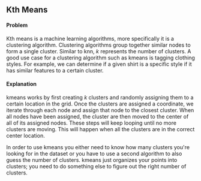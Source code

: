 ## Kth Means
#### Problem
Kth means is a machine learning algorithms, more specifically it is a clustering algorithm. Clustering algorithms group together similar nodes to form a single cluster. Similar to knn, *k* represents the number of clusters. A good use case for a clustering algorithm such as kmeans is tagging clothing styles. For example, we can determine if a given shirt is a specific style if it has similar features to a certain cluster.

#### Explanation
kmeans works by first creating *k* clusters and randomly assigning them to a certain location in the grid. Once the clusters are assigned a coordinate, we iterate through each node and assign that node to the closest cluster. When all nodes have been assigned, the cluster are then moved to the center of all of its assigned nodes. These steps will keep looping until no more clusters are moving. This will happen when all the clusters are in the correct center location.

In order to use kmeans you either need to know how many clusters you're looking for in the dataset or you have to use a second algorithm to also guess the number of clusters. kmeans just organizes your points into clusters; you need to do something else to figure out the right number of clusters.
